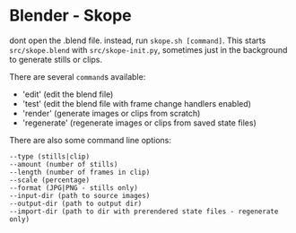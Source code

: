 # Blender - Skope

dont open the .blend file.
instead, run `skope.sh [command]`. This starts
`src/skope.blend` with `src/skope-init.py`,
sometimes just in the background to generate
stills or clips.

There are several `command`s available:
 - 'edit' (edit the blend file)
 - 'test' (edit the blend file with frame change handlers enabled)
 - 'render' (generate images or clips from scratch) 
 - 'regenerate' (regenerate images or clips from saved state files) 

There are also some command line options:

```
--type (stills|clip)
--amount (number of stills)
--length (number of frames in clip)
--scale (percentage)
--format (JPG|PNG - stills only)
--input-dir (path to source images)
--output-dir (path to output dir)
--import-dir (path to dir with prerendered state files - regenerate only)
```